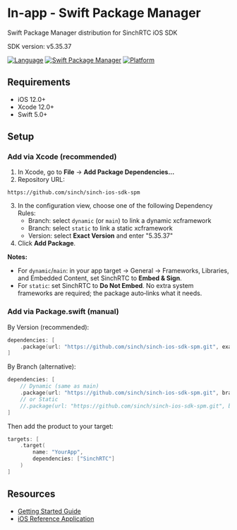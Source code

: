 # In-app - Swift Package Manager
Swift Package Manager distribution for SinchRTC iOS SDK

SDK version: v5.35.37

[![Language](https://img.shields.io/badge/language-Swift-orange?style=flat&logo=swift&logoColor=white)](https://swift.org)
[![Swift Package Manager](https://img.shields.io/badge/SPM-supported-DE5C43.svg?style=flat)](https://swift.org/package-manager/)
[![Platform](https://img.shields.io/badge/platform-iOS%2012%2B-blue.svg?style=flat)](https://developer.apple.com/ios/)

## Requirements

- iOS 12.0+
- Xcode 12.0+
- Swift 5.0+

## Setup

### Add via Xcode (recommended)
1. In Xcode, go to **File** → **Add Package Dependencies...**
2. Repository URL:
```
https://github.com/sinch/sinch-ios-sdk-spm
```
3. In the configuration view, choose one of the following Dependency Rules:
   - Branch: select `dynamic` (or `main`) to link a dynamic xcframework
   - Branch: select `static` to link a static xcframework
   - Version: select **Exact Version** and enter "5.35.37"
4. Click **Add Package**.

**Notes:**
- For `dynamic`/`main`: in your app target → General → Frameworks, Libraries, and Embedded Content, set SinchRTC to **Embed & Sign**.
- For `static`: set SinchRTC to **Do Not Embed**. No extra system frameworks are required; the package auto‑links what it needs.

### Add via Package.swift (manual)

By Version (recommended):
```swift
dependencies: [
    .package(url: "https://github.com/sinch/sinch-ios-sdk-spm.git", exact: "X.Y.Z"),
]
```

By Branch (alternative):
```swift
dependencies: [
    // Dynamic (same as main)
    .package(url: "https://github.com/sinch/sinch-ios-sdk-spm.git", branch: "dynamic"),
    // or Static
    //.package(url: "https://github.com/sinch/sinch-ios-sdk-spm.git", branch: "static"),
]
```

Then add the product to your target:
```swift
targets: [
    .target(
        name: "YourApp",
        dependencies: ["SinchRTC"]
    )
]
```

## Resources

- [Getting Started Guide](https://developers.sinch.com/docs/in-app-calling/getting-started/ios/create-app)
- [iOS Reference Application](https://github.com/sinch/rtc-reference-applications/tree/master/ios)
